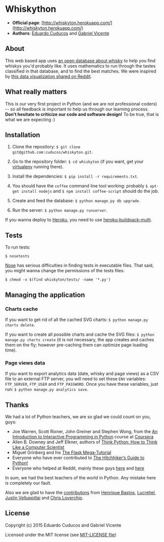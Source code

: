 # Whiskython

* **Official page**: [http://whiskyton.herokuapp.com/](http://whiskyton.herokuapp.com/)
* **Authors**: [Eduardo Cuducos](http://cuducos.me) and [Gabriel Vicente](http://about.me/gabrielvicente)

## About

This web based app uses [an open database about whisky](https://www.mathstat.strath.ac.uk/outreach/nessie/nessie_whisky.html) to help you find whiskys you'd probably like. It uses mathematics to run through the tastes classified in that database, and to find the best matches. We were inspired by [this data visualization shared on Reddit](http://www.reddit.com/r/dataisbeautiful/comments/1u747v/flavor_profiles_for_86_scotch_whiskies/).

## What really matters

This is our very first project in Python (and we are not professional coders) -- so all feedback is important to help us through our learning process. **Don't hesitate to criticize our code and software design!** To be true, that is what we are expecting :)

## Installation

1. Clone the repository: `$ git clone git@github.com:cuducos/whiskyton.git`.

2. Go to the repository folder: `$ cd whiskyton` (if you want, get your [virtualenv](https://pypi.python.org/pypi/virtualenv) running there).

4. Install the dependencies: `$ pip install -r requirements.txt`.

5. You should have the `coffee` command line tool working: probably `$ apt-get install nodejs` and `$ npm install coffee-script` should do the job.  

5. Create and feed the database: `$ python manage.py db upgrade`.

6. Run the server: `$ python manage.py runserver`.

If you wanna deploy to [Heroku](http://heroku.com), you need to use [heroku-buildpack-multi](https://github.com/heroku/heroku-buildpack-multi).


## Tests

To run tests:

```
$ nosetests
```

[Nose](https://nose.readthedocs.org/en/latest/) has serious difficulties in finding tests in executable files. That said, you might wanna change the permissions of the tests files:

```
$ chmod -x $(find whiskyton/tests/ -name '*.py')
```

## Managing the application

### Charts cache

If you want to get rid of all the cached SVG charts: `$ python manage.py charts delete`.

If you want to create all possible charts and cache the SVG files: `$ python manage.py charts create` (it is not necessary, the app creates and caches them on the fly; however pre-caching them can optimize page loading time).

### Page views data

If you want to export analytics data (date, whisky and page views) as a CSV file to an external FTP server, you will need to set these `ENV` variables: `FTP_SERVER`, `FTP_USER` and `FTP_PASSWORD`. Once you have these variables, just run: `$ python manage.py analytics save`.

Thanks
------

We had a lot of Python teachers, we are so glad we could count on you, guys:

* Joe Warren, Scott Rixner, John Greiner and Stephen Wong, from the [An Introduction to Interactive Programming in Python](https://www.coursera.org/course/interactivepython) course at [Coursera](https://www.coursera.org/)
* Allen B. Downey and Jeff Elkner, authors of [Think Python: How to Think Like a Computer Scientist](http://www.greenteapress.com/thinkpython/thinkpython.html)
* Miguel Grinberg and his [The Flask Mega-Tutorial](http://blog.miguelgrinberg.com/post/the-flask-mega-tutorial-part-i-hello-world)
* Everyone who have ever contributed to [The Hitchhiker’s Guide to Python!](http://docs.python-guide.org/en/latest/)
* Everyone who helped at Reddit, mainly these guys [here](http://www.reddit.com/r/webdev/comments/1uec51/a_dinosaur_wants_to_code/) and [here](http://www.reddit.com/r/Python/comments/1rnfle/setting_up_a_web_development_environment/)

In sum, we had the best teachers of the world in Python. Any mistake here is completely our fault.

Also we are glad to have the [contributons](http://github.com/cuducos/whiskyton/pulls?q=is%3Apr) from [Henrique Bastos](http://github.com/henriquebastos), [Lucretiel](http://github.com/Lucretiel), [Justin Velluppillai](http://github.com/justinvelluppillai) and [Chris Loverchio](http://github.com/cloverchio).

License
-------
Copyright (c) 2015 Eduardo Cuducos and Gabriel Vicente

Licensed under the MIT license (see [MIT-LICENSE file](https://github.com/cuducos/whiskyton/raw/master/MIT-LICENSE))
